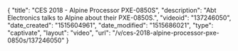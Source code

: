 {
    "title": "CES 2018 - Alpine Processor PXE-0850S",
    "description": "Abt Electronics talks to Alpine about their PXE-0850S.",
    "videoid": "137246050",
    "date_created": "1515604961",
    "date_modified": "1515686021",
    "type": "captivate",
    "layout": "video",
    "url": "\/v\/ces-2018-alpine-processor-pxe-0850s\/137246050"
}